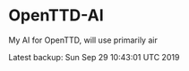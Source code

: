 # OpenTTD-AI
My AI for OpenTTD, will use primarily air

Latest backup: Sun Sep 29 10:43:01 UTC 2019
